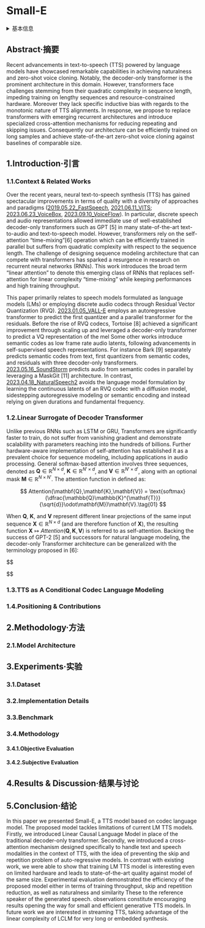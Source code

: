 # Small-E

<details>
<summary>基本信息</summary>

- 标题: "Small-E: Small Language Model with Linear Attention for Efficient Speech Synthesis"
- 作者:
  - 01 Theodor Lemerle 法国索邦大学
  - 02 Nicolas Obin 法国索邦大学
  - 03 Axel Roebel 法国索邦大学
- 链接:
  - [ArXiv](https://arxiv.org/abs/2406.04467)
  - [Publication]()
  - [Github](https://github.com/theodorblackbird/lina-speech)
  - [Demo]()
- 文件:
  - [ArXiv](_PDF/2406.04467v2__Small-E__Small_Language_Model_with_Linear_Attention_for_Efficient_Speech_Synthesis.pdf)
  - [Publication] #TODO

</details>

## Abstract·摘要

Recent advancements in text-to-speech (TTS) powered by language models have showcased remarkable capabilities in achieving naturalness and zero-shot voice cloning.
Notably, the decoder-only transformer is the prominent architecture in this domain.
However, transformers face challenges stemming from their quadratic complexity in sequence length, impeding training on lengthy sequences and resource-constrained hardware.
Moreover they lack specific inductive bias with regards to the monotonic nature of TTS alignments.
In response, we propose to replace transformers with emerging recurrent architectures and introduce specialized cross-attention mechanisms for reducing repeating and skipping issues.
Consequently our architecture can be efficiently trained on long samples and achieve state-of-the-art zero-shot voice cloning against baselines of comparable size.

## 1.Introduction·引言

### 1.1.Context & Related Works

Over the recent years, neural text-to-speech synthesis (TTS) has gained spectacular improvements in terms of quality with a diversity of approaches and paradigms ([2019.05.22_FastSpeech](../TTS2_Acoustic/2019.05.22_FastSpeech.md), [2021.06.11_VITS](../E2E/2021.06.11_VITS.md); [2023.06.23_VoiceBox](2023.06.23_VoiceBox.md), [2023.09.10_VoiceFlow](../Flow/2023.09.10_VoiceFlow.md)).
In particular, discrete speech and audio representations allowed immediate use of well-established decoder-only transformers such as GPT [5] in many state-of-the-art text-to-audio and text-to-speech model.
However, transformers rely on the self-attention “time-mixing”[6] operation which can be efficiently trained in parallel but suffers from quadratic complexity with respect to the sequence length.
The challenge of designing sequence modeling architecture that can compete with transformers has sparked a resurgence in research on recurrent neural networks (RNNs).
This work introduces the broad term “linear attention” to denote this emerging class of RNNs that replaces self-attention for linear complexity “time-mixing” while keeping performances and high training throughput.

This paper primarily relates to speech models formulated as language models (LMs) or employing discrete audio codecs through Residual Vector Quantization (RVQ).
[2023.01.05_VALL-E](2023.01.05_VALL-E.md) employs an autoregressive transformer to predict the first quantizer and a parallel transformer for the residuals.
Before the rise of RVQ codecs, Tortoise [8] achieved a significant improvement through scaling up and leveraged a decoder-only transformer to predict a VQ representation of the mel Some other works introduce semantic codes as low frame rate audio latents, following advancements in self-supervised speech representations.
For instance Bark [9] separately predicts semantic codes from text, first quantizers from semantic codes, and residuals with three decoder-only transformers.
[2023.05.16_SoundStorm](2023.05.16_SoundStorm.md) predicts audio from semantic codes in parallel by leveraging a MaskGit [11] architecture.
In contrast, [2023.04.18_NaturalSpeech2](../Diffusion/2023.04.18_NaturalSpeech2.md) avoids the language model formulation by learning the continuous latents of an RVQ codec with a diffusion model, sidestepping autoregressive modeling or semantic encoding and instead relying on given durations and fundamental frequency.

### 1.2.Linear Surrogate of Decoder Transformer

Unlike previous RNNs such as LSTM or GRU, Transformers are significantly faster to train, do not suffer from vanishing gradient and demonstrate scalability with parameters reaching into the hundreds of billions.
Further hardware-aware implementation of self-attention has established it as a prevalent choice for sequence modeling, including applications in audio processing.
General softmax-based attention involves three sequences, denoted as $\mathbf{Q}\in \mathbb{R}^{N\times d}$, $\mathbf{K}\in \mathbb{R}^{N'\times d}$, and $\mathbf{V}\in \mathbb{R}^{N'\times d'}$, along with an optional mask $\mathbf{M}\in \mathbb{R}^{N\times N'}$.
The attention function in defined as:

$$
  Attention(\mathbf{Q},\mathbf{K},\mathbf{V}) = \text{softmax}(\dfrac{\mathbb{Q}\mathbb{K}^{\mathsf{T}}}{\sqrt{d}}\odot\mathbf{M})\mathbf{V}.\tag{01}
$$

When $\mathbf{Q}$, $\mathbf{K}$, and $\mathbf{V}$ represent different linear projections of the same input sequence $\mathbf{X}\in \mathbb{R}^{N\times d}$ (and are therefore function of $\mathbf{X}$), the resulting function $\mathbf{X}\mapsto Attention(\mathbf{Q},\mathbf{K},\mathbf{V})$ is referred to as self-attention.
Backing the success of GPT-2 [5] and successors for natural language modeling, the decoder-only Transformer architecture can be generalized with the terminology proposed in [6]:

$$

$$



### 1.3.TTS as A Conditional Codec Language Modeling

### 1.4.Positioning & Contributions

## 2.Methodology·方法

### 2.1.Model Architecture

## 3.Experiments·实验

### 3.1.Dataset

### 3.2.Implementation Details

### 3.3.Benchmark

### 3.4.Methodology

#### 3.4.1.Objective Evaluation

#### 3.4.2.Subjective Evaluation

## 4.Results & Discussion·结果与讨论

## 5.Conclusion·结论

In this paper we presented Small-E, a TTS model based on codec language model.
The proposed model tackles limitations of current LM TTS models.
Firstly, we introduced Linear Causal Language Model in place of the traditional decoder-only transformer.
Secondly, we introduced a cross-attention mechanism designed specifically to handle text and speech modalities in the context of TTS, with the idea of preventing the skip and repetition problem of auto-regressive models.
In contrast with existing work, we were able to show that training LM TTS model is interesting even on limited hardware and leads to state-of-the-art quality against model of the same size.
Experimental evaluation demonstrated the efficiency of the proposed model either in terms of training throughput, skip and repetition reduction, as well as naturalness and similarity These to the reference speaker of the generated speech. observations constitute encouraging results opening the way for small and efficient generative TTS models.
In future work we are interested in streaming TTS, taking advantage of the linear complexity of LCLM for very long or embedded synthesis.